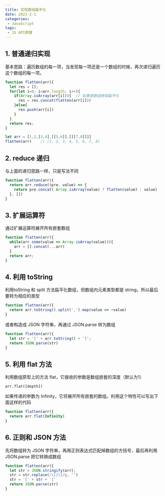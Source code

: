 ```yaml
---
title: 实现数组扁平化
date: 2021-2-1
categories:
 - JavaScript
tags:
 - JS API原理
---
```




## 1. 普通递归实现

基本思路：遍历数组的每一项，当发现每一项还是一个数组的时候，再次递归遍历这个数组的每一项。

```js
function flatten(arr){
  let res = [];
  for(let i=0; i<arr.length; i++){
    if(Array.isArray(arr[i])){	// 如果是数组继续扁平化
      res = res.concat(flatten(arr[i]))
    }else{
      res.push(arr[i])
    }
  }
  return res;
}

let arr = [1,2,[3,4],[[5,6]],[[[7,8]]]]
flatten(arr)	// [1, 2, 3, 4, 5, 6, 7, 8]
```



## 2. reduce 递归

与上面的递归思路一样，只是写法不同

```js
function flatten(arr){
  return arr.reduce((pre, value) => {
    return pre.concat( Array.isArray(value) ? flatten(value) : value)
  }, [])
}
```



## 3. 扩展运算符

通过扩展运算符展开所有嵌套数组

```js
function flatten(arr){
  while(arr.some(value => Array.isArray(value))){
    arr = [].concat(...arr)
  }
  return arr;
}
```



## 4. 利用 toString

利用toString 和 split 方法扁平化数组，但数组内元素类型都是 string，所以最后要转为相应的类型

```js
function flatten(arr){
  return arr.toString().split(',').map(value => +value)
}
```

或者构造成 JSON 字符串，再通过 JSON.parse 转为数组

```js
function flatten(arr){
  let str = '[' + arr.toString() + ']';
  return JSON.parse(str)
}
```



## 5. 利用 flat 方法

利用数组原型上的方法 flat，它接收的参数是数组嵌套的深度（默认为1）

```
arr.flat([depth])
```

如果传递的参数为 Infinity，它将展开所有嵌套的数组。利用这个特性可以写出下面这样的代码

```js
function flatten(arr){
  return arr.flat(Infinity)
}
```



## 6. 正则和 JSON 方法

先将数组转为 JSON 字符串，再用正则表达式匹配掉数组的方括号，最后再利用 JSON.parse 把它转换成数组

```js
function flatten(arr){
  let str = JSON.stringify(arr);
  str = str.replace(/\[|\]/g, '')
  str = '[' + str + ']'
  return JSON.parse(str)
}
```

